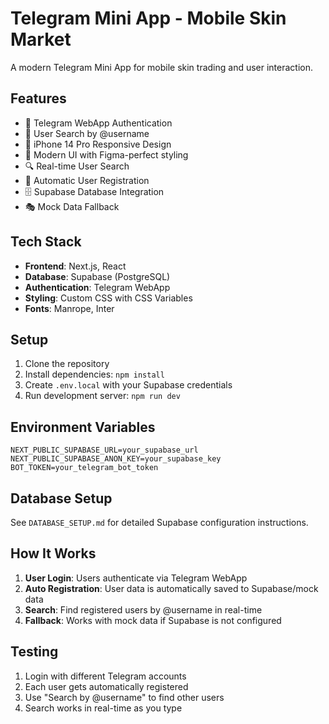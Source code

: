 # Telegram Mini App - Mobile Skin Market

A modern Telegram Mini App for mobile skin trading and user interaction.

## Features

- 🔐 Telegram WebApp Authentication
- 👥 User Search by @username  
- 📱 iPhone 14 Pro Responsive Design
- 🎨 Modern UI with Figma-perfect styling
- 🔍 Real-time User Search
- 💾 Automatic User Registration
- 🗄️ Supabase Database Integration
- 🎭 Mock Data Fallback

## Tech Stack

- **Frontend**: Next.js, React
- **Database**: Supabase (PostgreSQL)
- **Authentication**: Telegram WebApp
- **Styling**: Custom CSS with CSS Variables
- **Fonts**: Manrope, Inter

## Setup

1. Clone the repository
2. Install dependencies: `npm install`
3. Create `.env.local` with your Supabase credentials
4. Run development server: `npm run dev`

## Environment Variables

```env
NEXT_PUBLIC_SUPABASE_URL=your_supabase_url
NEXT_PUBLIC_SUPABASE_ANON_KEY=your_supabase_key
BOT_TOKEN=your_telegram_bot_token
```

## Database Setup

See `DATABASE_SETUP.md` for detailed Supabase configuration instructions.

## How It Works

1. **User Login**: Users authenticate via Telegram WebApp
2. **Auto Registration**: User data is automatically saved to Supabase/mock data
3. **Search**: Find registered users by @username in real-time
4. **Fallback**: Works with mock data if Supabase is not configured

## Testing

1. Login with different Telegram accounts
2. Each user gets automatically registered 
3. Use "Search by @username" to find other users
4. Search works in real-time as you type